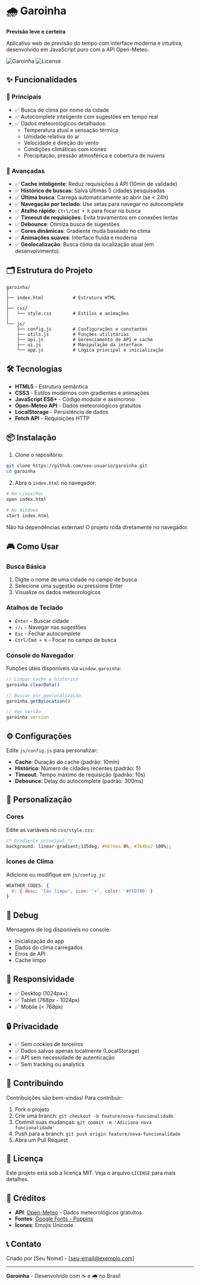 # 🌧️ Garoinha

**Previsão leve e certeira**

Aplicativo web de previsão do tempo com interface moderna e intuitiva, desenvolvido em JavaScript puro com a API Open-Meteo.

![Garoinha](https://img.shields.io/badge/version-1.0.0-blue)
![License](https://img.shields.io/badge/license-MIT-green)

## ✨ Funcionalidades

### 🎯 Principais
- ✅ Busca de clima por nome da cidade
- ✅ Autocomplete inteligente com sugestões em tempo real
- ✅ Dados meteorológicos detalhados:
  - Temperatura atual e sensação térmica
  - Umidade relativa do ar
  - Velocidade e direção do vento
  - Condições climáticas com ícones
  - Precipitação, pressão atmosférica e cobertura de nuvens

### 🚀 Avançadas
- ✅ **Cache inteligente**: Reduz requisições à API (10min de validade)
- ✅ **Histórico de buscas**: Salva últimas 5 cidades pesquisadas
- ✅ **Última busca**: Carrega automaticamente ao abrir (se < 24h)
- ✅ **Navegação por teclado**: Use setas para navegar no autocomplete
- ✅ **Atalho rápido**: `Ctrl/Cmd + K` para focar na busca
- ✅ **Timeout de requisições**: Evita travamentos em conexões lentas
- ✅ **Debounce**: Otimiza busca de sugestões
- ✅ **Cores dinâmicas**: Gradiente muda baseado no clima
- ✅ **Animações suaves**: Interface fluida e moderna
- ✅ **Geolocalização**: Busca clima da localização atual (em desenvolvimento)

## 🗂️ Estrutura do Projeto

```
garoinha/
│
├── index.html           # Estrutura HTML
│
├── css/
│   └── style.css        # Estilos e animações
│
└── js/
    ├── config.js        # Configurações e constantes
    ├── utils.js         # Funções utilitárias
    ├── api.js           # Gerenciamento de API e cache
    ├── ui.js            # Manipulação da interface
    └── app.js           # Lógica principal e inicialização
```

## 🛠️ Tecnologias

- **HTML5** - Estrutura semântica
- **CSS3** - Estilos modernos com gradientes e animações
- **JavaScript ES6+** - Código modular e assíncrono
- **Open-Meteo API** - Dados meteorológicos gratuitos
- **LocalStorage** - Persistência de dados
- **Fetch API** - Requisições HTTP

## 📦 Instalação

1. Clone o repositório:
```bash
git clone https://github.com/seu-usuario/garoinha.git
cd garoinha
```

2. Abra o `index.html` no navegador:
```bash
# No Linux/Mac
open index.html

# No Windows
start index.html
```

Não há dependências externas! O projeto roda diretamente no navegador.

## 🎮 Como Usar

### Busca Básica
1. Digite o nome de uma cidade no campo de busca
2. Selecione uma sugestão ou pressione Enter
3. Visualize os dados meteorológicos

### Atalhos de Teclado
- `Enter` - Buscar cidade
- `↑/↓` - Navegar nas sugestões
- `Esc` - Fechar autocomplete
- `Ctrl/Cmd + K` - Focar no campo de busca

### Console do Navegador
Funções úteis disponíveis via `window.garoinha`:

```javascript
// Limpar cache e histórico
garoinha.clearData()

// Buscar por geolocalização
garoinha.getByLocation()

// Ver versão
garoinha.version
```

## ⚙️ Configurações

Edite `js/config.js` para personalizar:

- **Cache**: Duração do cache (padrão: 10min)
- **Histórico**: Número de cidades recentes (padrão: 5)
- **Timeout**: Tempo máximo de requisição (padrão: 10s)
- **Debounce**: Delay do autocomplete (padrão: 300ms)

## 🎨 Personalização

### Cores
Edite as variáveis no `css/style.css`:
```css
/* Gradiente principal */
background: linear-gradient(135deg, #667eea 0%, #764ba2 100%);
```

### Ícones de Clima
Adicione ou modifique em `js/config.js`:
```javascript
WEATHER_CODES: {
  0: { desc: 'Céu limpo', icon: '☀️', color: '#FFD700' }
}
```

## 🐛 Debug

Mensagens de log disponíveis no console:
- Inicialização do app
- Dados do clima carregados
- Erros de API
- Cache limpo

## 📱 Responsividade

- ✅ Desktop (1024px+)
- ✅ Tablet (768px - 1024px)
- ✅ Mobile (< 768px)

## 🔒 Privacidade

- ✅ Sem cookies de terceiros
- ✅ Dados salvos apenas localmente (LocalStorage)
- ✅ API sem necessidade de autenticação
- ✅ Sem tracking ou analytics

## 🤝 Contribuindo

Contribuições são bem-vindas! Para contribuir:

1. Fork o projeto
2. Crie uma branch: `git checkout -b feature/nova-funcionalidade`
3. Commit suas mudanças: `git commit -m 'Adiciona nova funcionalidade'`
4. Push para a branch: `git push origin feature/nova-funcionalidade`
5. Abra um Pull Request

## 📄 Licença

Este projeto está sob a licença MIT. Veja o arquivo `LICENSE` para mais detalhes.

## 🙏 Créditos

- **API**: [Open-Meteo](https://open-meteo.com/) - Dados meteorológicos gratuitos
- **Fontes**: [Google Fonts - Poppins](https://fonts.google.com/specimen/Poppins)
- **Ícones**: Emojis Unicode

## 📞 Contato

Criado por [Seu Nome] - [seu-email@exemplo.com]

---

**Garoinha** - Desenvolvido com ☕ e 🌧️ no Brasil
